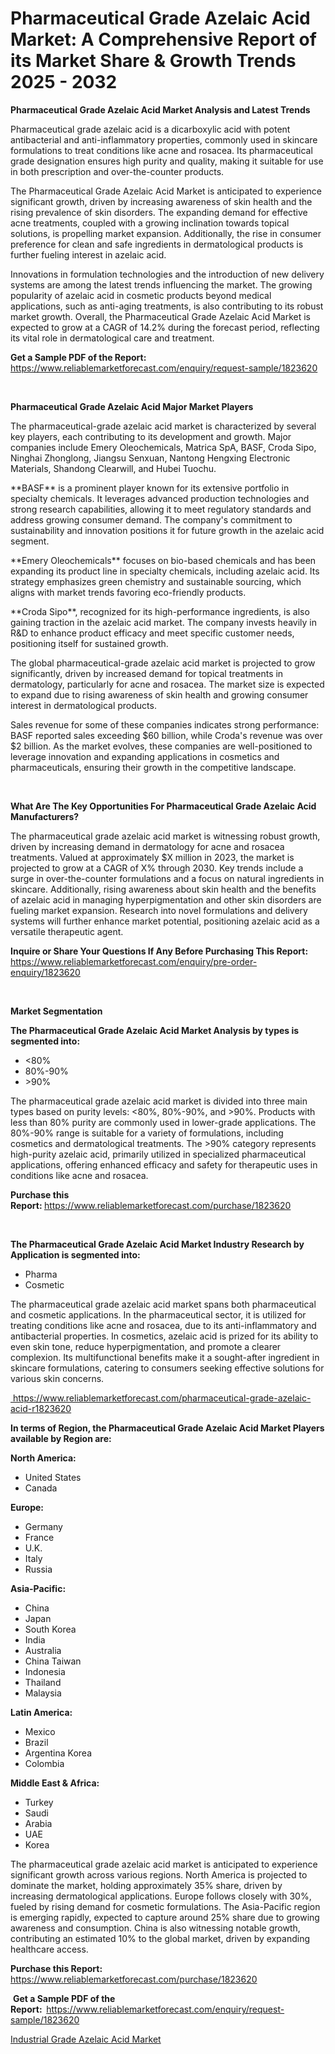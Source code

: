 <p><h1>Pharmaceutical Grade Azelaic Acid Market: A Comprehensive Report of its Market Share & Growth Trends 2025 - 2032</h1></p><p><strong>Pharmaceutical Grade Azelaic Acid Market Analysis and Latest Trends</strong></p>
<p><p>Pharmaceutical grade azelaic acid is a dicarboxylic acid with potent antibacterial and anti-inflammatory properties, commonly used in skincare formulations to treat conditions like acne and rosacea. Its pharmaceutical grade designation ensures high purity and quality, making it suitable for use in both prescription and over-the-counter products.</p><p>The Pharmaceutical Grade Azelaic Acid Market is anticipated to experience significant growth, driven by increasing awareness of skin health and the rising prevalence of skin disorders. The expanding demand for effective acne treatments, coupled with a growing inclination towards topical solutions, is propelling market expansion. Additionally, the rise in consumer preference for clean and safe ingredients in dermatological products is further fueling interest in azelaic acid.</p><p>Innovations in formulation technologies and the introduction of new delivery systems are among the latest trends influencing the market. The growing popularity of azelaic acid in cosmetic products beyond medical applications, such as anti-aging treatments, is also contributing to its robust market growth. Overall, the Pharmaceutical Grade Azelaic Acid Market is expected to grow at a CAGR of 14.2% during the forecast period, reflecting its vital role in dermatological care and treatment.</p></p>
<p><strong>Get a Sample PDF of the Report:&nbsp;</strong> <a href="https://www.reliablemarketforecast.com/enquiry/request-sample/1823620?utm_campaign=1102&utm_medium=2&utm_source=Github&utm_content=ia&utm_term=03022025&utm_id=pharmaceutical-grade-azelaic-acid">https://www.reliablemarketforecast.com/enquiry/request-sample/1823620</a></p>
<p>&nbsp;</p>
<p><strong>Pharmaceutical Grade Azelaic Acid Major Market Players</strong></p>
<p><p>The pharmaceutical-grade azelaic acid market is characterized by several key players, each contributing to its development and growth. Major companies include Emery Oleochemicals, Matrica SpA, BASF, Croda Sipo, Ninghai Zhonglong, Jiangsu Senxuan, Nantong Hengxing Electronic Materials, Shandong Clearwill, and Hubei Tuochu.</p><p>**BASF** is a prominent player known for its extensive portfolio in specialty chemicals. It leverages advanced production technologies and strong research capabilities, allowing it to meet regulatory standards and address growing consumer demand. The company's commitment to sustainability and innovation positions it for future growth in the azelaic acid segment.</p><p>**Emery Oleochemicals** focuses on bio-based chemicals and has been expanding its product line in specialty chemicals, including azelaic acid. Its strategy emphasizes green chemistry and sustainable sourcing, which aligns with market trends favoring eco-friendly products.</p><p>**Croda Sipo**, recognized for its high-performance ingredients, is also gaining traction in the azelaic acid market. The company invests heavily in R&D to enhance product efficacy and meet specific customer needs, positioning itself for sustained growth.</p><p>The global pharmaceutical-grade azelaic acid market is projected to grow significantly, driven by increased demand for topical treatments in dermatology, particularly for acne and rosacea. The market size is expected to expand due to rising awareness of skin health and growing consumer interest in dermatological products.</p><p>Sales revenue for some of these companies indicates strong performance: BASF reported sales exceeding $60 billion, while Croda's revenue was over $2 billion. As the market evolves, these companies are well-positioned to leverage innovation and expanding applications in cosmetics and pharmaceuticals, ensuring their growth in the competitive landscape.</p></p>
<p>&nbsp;</p>
<p><strong>What Are The Key Opportunities For Pharmaceutical Grade Azelaic Acid Manufacturers?</strong></p>
<p><p>The pharmaceutical grade azelaic acid market is witnessing robust growth, driven by increasing demand in dermatology for acne and rosacea treatments. Valued at approximately $X million in 2023, the market is projected to grow at a CAGR of X% through 2030. Key trends include a surge in over-the-counter formulations and a focus on natural ingredients in skincare. Additionally, rising awareness about skin health and the benefits of azelaic acid in managing hyperpigmentation and other skin disorders are fueling market expansion. Research into novel formulations and delivery systems will further enhance market potential, positioning azelaic acid as a versatile therapeutic agent.</p></p>
<p><strong>Inquire or Share Your Questions If Any Before Purchasing This Report:</strong> <a href="https://www.reliablemarketforecast.com/enquiry/pre-order-enquiry/1823620?utm_campaign=1102&utm_medium=2&utm_source=Github&utm_content=ia&utm_term=03022025&utm_id=pharmaceutical-grade-azelaic-acid">https://www.reliablemarketforecast.com/enquiry/pre-order-enquiry/1823620</a></p>
<p>&nbsp;</p>
<p><strong>Market Segmentation</strong></p>
<p><strong>The Pharmaceutical Grade Azelaic Acid Market Analysis by types is segmented into:</strong></p>
<p><ul><li><80%</li><li>80%-90%</li><li>>90%</li></ul></p>
<p><p>The pharmaceutical grade azelaic acid market is divided into three main types based on purity levels: <80%, 80%-90%, and >90%. Products with less than 80% purity are commonly used in lower-grade applications. The 80%-90% range is suitable for a variety of formulations, including cosmetics and dermatological treatments. The >90% category represents high-purity azelaic acid, primarily utilized in specialized pharmaceutical applications, offering enhanced efficacy and safety for therapeutic uses in conditions like acne and rosacea.</p></p>
<p><strong>Purchase this Report:&nbsp;</strong><a href="https://www.reliablemarketforecast.com/purchase/1823620?utm_campaign=1102&utm_medium=2&utm_source=Github&utm_content=ia&utm_term=03022025&utm_id=pharmaceutical-grade-azelaic-acid">https://www.reliablemarketforecast.com/purchase/1823620</a></p>
<p>&nbsp;</p>
<p><strong>The Pharmaceutical Grade Azelaic Acid Market Industry Research by Application is segmented into:</strong></p>
<p><ul><li>Pharma</li><li>Cosmetic</li></ul></p>
<p><p>The pharmaceutical grade azelaic acid market spans both pharmaceutical and cosmetic applications. In the pharmaceutical sector, it is utilized for treating conditions like acne and rosacea, due to its anti-inflammatory and antibacterial properties. In cosmetics, azelaic acid is prized for its ability to even skin tone, reduce hyperpigmentation, and promote a clearer complexion. Its multifunctional benefits make it a sought-after ingredient in skincare formulations, catering to consumers seeking effective solutions for various skin concerns.</p></p>
<p><a href="https://www.reliablemarketforecast.com/pharmaceutical-grade-azelaic-acid-r1823620?utm_campaign=1102&utm_medium=2&utm_source=Github&utm_content=ia&utm_term=03022025&utm_id=pharmaceutical-grade-azelaic-acid">&nbsp;https://www.reliablemarketforecast.com/pharmaceutical-grade-azelaic-acid-r1823620</a></p>
<p><strong>In terms of Region, the Pharmaceutical Grade Azelaic Acid Market Players available by Region are:</strong></p>
<p>
    <p> <strong> North America: </strong>
        <ul>
            <li>United States</li>
            <li>Canada</li>
        </ul>
        </p> 
    <p> <strong> Europe: </strong>
        <ul>
            <li>Germany</li>
            <li>France</li>
            <li>U.K.</li>
            <li>Italy</li>
            <li>Russia</li>
        </ul>
        </p> 
    <p> <strong> Asia-Pacific: </strong>
        <ul>
            <li>China</li>
            <li>Japan</li>
            <li>South Korea</li>
            <li>India</li>
            <li>Australia</li>
            <li>China Taiwan</li>
            <li>Indonesia</li>
            <li>Thailand</li>
            <li>Malaysia</li>
        </ul>
        </p> 
    <p> <strong> Latin America: </strong>
        <ul>
            <li>Mexico</li>
            <li>Brazil</li>
            <li>Argentina Korea</li>
            <li>Colombia</li>
        </ul>
        </p> 
    <p> <strong> Middle East & Africa: </strong>
        <ul>
            <li>Turkey</li>
            <li>Saudi</li>
            <li>Arabia</li>
            <li>UAE</li>
            <li>Korea</li>
        </ul>
    </p>
    </p>
<p><p>The pharmaceutical grade azelaic acid market is anticipated to experience significant growth across various regions. North America is projected to dominate the market, holding approximately 35% share, driven by increasing dermatological applications. Europe follows closely with 30%, fueled by rising demand for cosmetic formulations. The Asia-Pacific region is emerging rapidly, expected to capture around 25% share due to growing awareness and consumption. China is also witnessing notable growth, contributing an estimated 10% to the global market, driven by expanding healthcare access.</p></p>
<p><strong>Purchase this Report: </strong><a href="https://www.reliablemarketforecast.com/purchase/1823620?utm_campaign=1102&utm_medium=2&utm_source=Github&utm_content=ia&utm_term=03022025&utm_id=pharmaceutical-grade-azelaic-acid">https://www.reliablemarketforecast.com/purchase/1823620</a></p>
<p>&nbsp;<strong>Get a Sample PDF of the Report:&nbsp;&nbsp;</strong><a href="https://www.reliablemarketforecast.com/enquiry/request-sample/1823620?utm_campaign=1102&utm_medium=2&utm_source=Github&utm_content=ia&utm_term=03022025&utm_id=pharmaceutical-grade-azelaic-acid">https://www.reliablemarketforecast.com/enquiry/request-sample/1823620</a></p>
<p><strong></strong></p>
<p><p><a href="https://github.com/vimar16th/Market-Research-Report-List-7/blob/main/industrial-grade-azelaic-acid-market.md?utm_campaign=1102&utm_medium=2&utm_source=Github&utm_content=ia&utm_term=03022025&utm_id=pharmaceutical-grade-azelaic-acid">Industrial Grade Azelaic Acid Market</a></p></p>